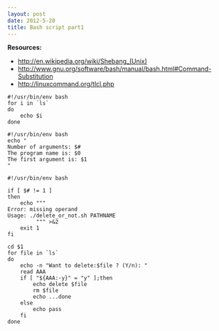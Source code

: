 ```yaml
---
layout: post
date: 2012-5-20
title: Bash script part1
---
```

__Resources:__

- <http://en.wikipedia.org/wiki/Shebang_(Unix)>
- <http://www.gnu.org/software/bash/manual/bash.html#Command-Substitution>
- <http://linuxcommand.org/tlcl.php>

~~~
#!/usr/bin/env bash
for i in `ls`
do
    echo $i
done
~~~

~~~
#!/usr/bin/env bash
echo "
Number of arguments: $#
The program name is: $0
The first argument is: $1
"
~~~

~~~
#!/usr/bin/env bash

if [ $# != 1 ]
then
    echo """
Error: missing operand
Usage: ./delete_or_not.sh PATHNAME
         """ >&2
    exit 1
fi

cd $1
for file in `ls`
do
    echo -n "Want to delete:$file ? (Y/n): "
    read AAA
    if [ "${AAA:-y}" = "y" ];then
        echo delete $file
        rm $file
        echo ...done
    else
        echo pass
    fi
done
~~~


